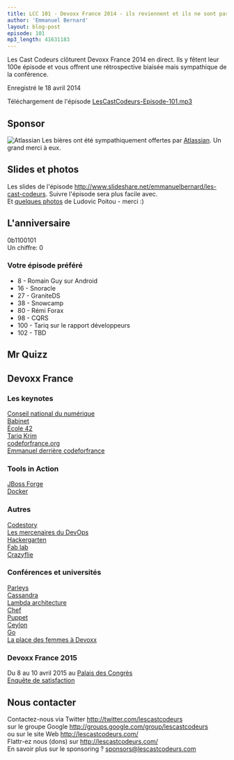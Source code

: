 ```yaml
---
title: LCC 101 - Devoxx France 2014 - ils reviennent et ils ne sont pas contents !
author: 'Emmanuel Bernard'
layout: blog-post
episode: 101
mp3_length: 41631183
---
```

Les Cast Codeurs clôturent Devoxx France 2014 en direct.
Ils y fêtent leur 100e épisode et vous offrent une rétrospective
biaisée mais sympathique de la conférence.

Enregistré le 18 avril 2014

Téléchargement de l'épisode [LesCastCodeurs-Episode-101.mp3](http://traffic.libsyn.com/lescastcodeurs/LesCastCodeurs-Episode-101.mp3)  

## Sponsor

<p class="sponsor">
<img src="/images/promo/sponsors/atlassian-200px.png" alt="Atlassian" />
Les bières ont été sympathiquement offertes par <a href="http://atlassian.fr">Atlassian</a>.
Un grand merci à eux.
</p>

## Slides et photos

Les slides de l'épisode <http://www.slideshare.net/emmanuelbernard/les-cast-codeurs>. Suivre l'épisode sera plus facile avec.  
Et [quelques photos](https://plus.google.com/u/0/photos/+LudovicPoitou/albums/6004849482391177409) de Ludovic Poitou - merci :)

## L'anniversaire

0b1100101  
Un chiffre: 0  

### Votre épisode préféré

* 8 - Romain Guy sur Android
* 16 - Snoracle
* 27 - GraniteDS
* 38 - Snowcamp
* 80 - Rémi Forax
* 98 - CQRS
* 100 - Tariq sur le rapport développeurs
* 102 - TBD

## Mr Quizz

## Devoxx France

### Les keynotes

[Conseil national du numérique](http://www.cnnumerique.fr/)  
[Babinet](http://www.gillesbabinet.com)  
[École 42](http://www.42.fr)  
[Tariq Krim](https://twitter.com/tariqkrim)  
[codeforfrance.org](http://codeforfrance.org)  
[Emmanuel derrière codeforfrance](http://emmanuelbernard.com/blog/2014/04/17/codeforfrance-chiche/)  
### Tools in Action

[JBoss Forge](http://forge.jboss.org)  
[Docker](http://docker.io)  

### Autres

[Codestory](http://www.code-story.net/)  
[Les mercenaires du DevOps](http://www.devopsmercenaries.org)  
[Hackergarten](http://hackergarten.net)  
[Fab lab](https://en.wikipedia.org/wiki/Fab_lab)  
[Crazyflie](http://www.bitcraze.se/2014/04/bitcraze-at-devoxx-france/)  

### Conférences et universités

[Parleys](http://parleys.com/)  
[Cassandra](https://cassandra.apache.org)  
[Lambda architecture](http://lambda-architecture.net)  
[Chef](http://www.getchef.com/chef/)  
[Puppet](http://puppetlabs.com)  
[Ceylon](http://ceylon-lang.org)  
[Go](http://golang.org)  
[La place des femmes à Devoxx](http://www.devoxx.fr/2014/04/la-place-des-femmes-a-devoxx-france/)  

### Devoxx France 2015

Du 8 au 10 avril 2015 au [Palais des Congrès](http://www.devoxx.fr/2014/04/devoxx-france-2015-sera-au-palais-des-congres/)  
[Enquête de satisfaction](http://www.devoxx.fr/2014/04/enquete-de-satisfaction-2014/)  

## Nous contacter

Contactez-nous via Twitter <http://twitter.com/lescastcodeurs>  
sur le groupe Google <http://groups.google.com/group/lescastcodeurs>  
ou sur le site Web <http://lescastcodeurs.com/>  
Flattr-ez nous (dons) sur <http://lescastcodeurs.com/>  
En savoir plus sur le sponsoring ? [sponsors@lescastcodeurs.com](mailto:sponsors@lescastcodeurs.com)
